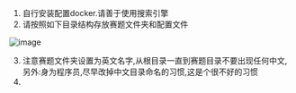 1. 自行安装配置docker.请善于使用搜索引擎
2. 请按照如下目录结构存放赛题文件夹和配置文件

![image](https://user-images.githubusercontent.com/68413810/137683773-3e5495ee-b214-4557-8b18-f7acea046b74.png)

3. 注意赛题文件夹设置为英文名字,从根目录一直到赛题目录不要出现任何中文,另外:身为程序员,尽早改掉中文目录命名的习惯,这是个很不好的习惯
4. 
